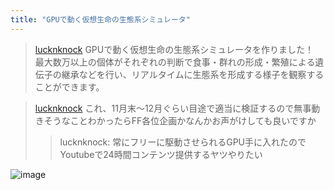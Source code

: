 ```yaml
---
title: "GPUで動く仮想生命の生態系シミュレータ"
---
```


> [lucknknock](https://twitter.com/lucknknock/status/1577976963855044609) GPUで動く仮想生命の生態系シミュレータを作りました！　最大数万以上の個体がそれぞれの判断で食事・群れの形成・繁殖による遺伝子の継承などを行い、リアルタイムに生態系を形成する様子を観察することができます。

> [lucknknock](https://twitter.com/lucknknock/status/1720703726124675161) これ、11月末～12月ぐらい目途で適当に検証するので無事動きそうなことわかったらFF各位企画かなんかお声がけしても良いですか
>  >lucknknock: 常にフリーに駆動させられるGPU手に入れたのでYoutubeで24時間コンテンツ提供するヤツやりたい

![image](https://gyazo.com/cb1ab0d7c7ac8fcb526117b012495a00/thumb/1000)
